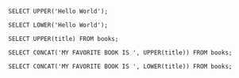 `SELECT UPPER('Hello World');`

`SELECT LOWER('Hello World');`

`SELECT UPPER(title) FROM books;`

`SELECT CONCAT('MY FAVORITE BOOK IS ', UPPER(title)) FROM books;`

`SELECT CONCAT('MY FAVORITE BOOK IS ', LOWER(title)) FROM books;`







